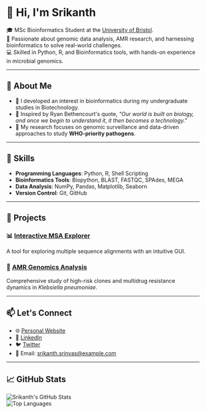 # 👋 Hi, I'm Srikanth

🎓 MSc Bioinformatics Student at the [University of Bristol](https://www.bristol.ac.uk/studypostgraduate/taught/msc-bioinformatics/).  
🔬 Passionate about genomic data analysis, AMR research, and harnessing bioinformatics to solve real-world challenges.  
💻 Skilled in Python, R, and Bioinformatics tools, with hands-on experience in microbial genomics.  

---

## 🌱 About Me  

- 📖 I developed an interest in bioinformatics during my undergraduate studies in Biotechnology.  
- 🌟 Inspired by Ryan Bethencourt's quote, *"Our world is built on biology, and once we begin to understand it, it then becomes a technology."*  
- 🧬 My research focuses on genomic surveillance and data-driven approaches to study **WHO-priority pathogens**.  

---

## 🔨 Skills  

- **Programming Languages**: Python, R, Shell Scripting  
- **Bioinformatics Tools**: Biopython, BLAST, FASTQC, SPAdes, MEGA  
- **Data Analysis**: NumPy, Pandas, Matplotlib, Seaborn  
- **Version Control**: Git, GitHub  

---

## 🌟 Projects  

### 📊 [Interactive MSA Explorer](#)  
A tool for exploring multiple sequence alignments with an intuitive GUI.  

### 🧬 [AMR Genomics Analysis](#)  
Comprehensive study of high-risk clones and multidrug resistance dynamics in *Klebsiella pneumoniae*.  

---

## 📫 Let's Connect  

- 🌐 [Personal Website](https://srikanth-srinvas.github.io)  
- 💼 [LinkedIn](https://linkedin.com/in/srikanth-srinvas)  
- 🐦 [Twitter](https://twitter.com/srikanth_srinvas)  
- 📧 Email: srikanth.srinvas@example.com  

---

## 📈 GitHub Stats  

![Srikanth's GitHub Stats](https://github-readme-stats.vercel.app/api?username=srikanth-srinvas&show_icons=true&theme=radical)  
![Top Languages](https://github-readme-stats.vercel.app/api/top-langs/?username=srikanth-srinvas&layout=compact&theme=radical)  
